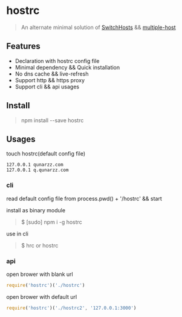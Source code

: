# hostrc

> An alternate minimal solution of [SwitchHosts](https://github.com/oldj/SwitchHosts) && [multiple-host](https://github.com/liyangready/multiple-host)

## Features

- Declaration with hostrc config file
- Minimal dependency && Quick installation
- No dns cache && live-refresh
- Support http && https proxy
- Support cli && api usages

## Install 

> npm install --save hostrc

## Usages

touch hostrc(default config file)

```
127.0.0.1 qunarzz.com
127.0.0.1 q.qunarzz.com
```

### cli

read default config file from process.pwd() + '/hostrc' && start 

install as binary module

> $ [sudo] npm i -g hostrc

use in cli

> $ hrc or hostrc

### api

open brower with blank url

```js
require('hostrc')('./hostrc')
```

open brower with default url 

```js
require('hostrc')('./hostrc2', '127.0.0.1:3000')
```